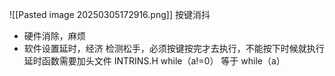 ![[Pasted image 20250305172916.png]]
按键消抖
- 硬件消除，麻烦
- 软件设置延时，经济
检测松手，必须按键按完才去执行，不能按下时候就执行
 延时函数需要加头文件  INTRINS.H
 while（a!=0） 等于 while（a）